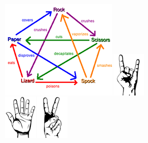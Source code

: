![Rock_paper_scissors_lizard_spock.png](Rock_paper_scissors_lizard_spock.png)
<img src="rock.png" alt="rock" width="100"/>
<img src="paper.png" alt="paper" width="100"/>
<img src="scoly.png" alt="scoly" width="100"/>
